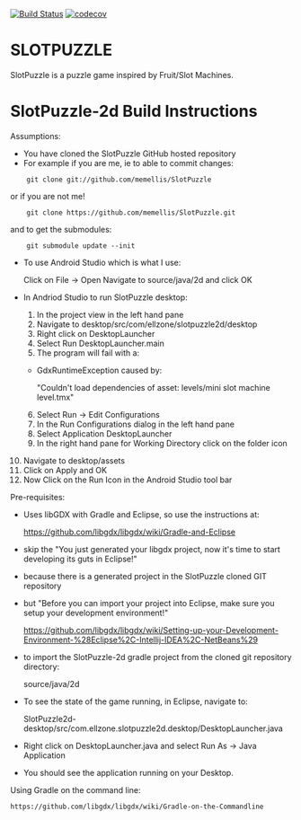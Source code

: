 [![Build Status](https://travis-ci.org/memellis/SlotPuzzle.svg?branch=master)](https://travis-ci.org/memellis/SlotPuzzle)
[![codecov](https://codecov.io/gh/memellis/SlotPuzzle/branch/master/graph/badge.svg)](https://codecov.io/gh/memellis/SlotPuzzle)

SLOTPUZZLE
==========

SlotPuzzle is a puzzle game inspired by Fruit/Slot Machines. 

SlotPuzzle-2d Build Instructions
================================

Assumptions:
- You have cloned the SlotPuzzle GitHub hosted repository
- For example if you are me, ie to able to commit changes:
```
	git clone git://github.com/memellis/SlotPuzzle
```
  or if you are not me!
```
	git clone https://github.com/memellis/SlotPuzzle.git
```
  and to get the submodules:
```
	git submodule update --init
```
- To use Android Studio which is what I use:

	Click on File -> Open
	Navigate to source/java/2d and click OK

- In Andriod Studio to run SlotPuzzle desktop:
  1. In the project view in the left hand pane
  2. Navigate to desktop/src/com/ellzone/slotpuzzle2d/desktop
  3. Right click on DesktopLauncher
  4. Select Run DesktopLauncher.main
  5. The program will fail with a:
  -	 GdxRuntimeException caused by:

		"Couldn't load dependencies of asset: levels/mini slot machine level.tmx"
  6. Select Run -> Edit Configurations 
  7. In the Run Configurations dialog in the left hand pane
  8. Select Application DesktopLauncher
  9. In the right hand pane for Working Directory click on the folder icon
 10. Navigate to desktop/assets
 11. Click on Apply and OK
 12. Now Click on the Run Icon in the Android Studio tool bar

Pre-requisites:
- Uses libGDX with Gradle and Eclipse, so use the instructions at:

  https://github.com/libgdx/libgdx/wiki/Gradle-and-Eclipse

- skip the "You just generated your libgdx project, now it's time to start developing its guts in Eclipse!"
- because there is a generated project in the SlotPuzzle cloned GIT repository 

- but "Before you can import your project into Eclipse, make sure you setup your development environment!"

	https://github.com/libgdx/libgdx/wiki/Setting-up-your-Development-Environment-%28Eclipse%2C-Intellij-IDEA%2C-NetBeans%29

- to import the SlotPuzzle-2d gradle project from the cloned git repository directory:

	source/java/2d

- To see the state of the game running, in Eclipse, navigate to:

	SlotPuzzle2d-desktop/src/com.ellzone.slotpuzzle2d.desktop/DesktopLauncher.java
															
- Right click on DesktopLauncher.java and select Run As -> Java Application

- You should see the application running on your Desktop.

Using Gradle on the command line:

	https://github.com/libgdx/libgdx/wiki/Gradle-on-the-Commandline
